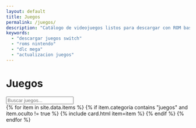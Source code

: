 ```yaml
---
layout: default
title: Juegos
permalink: /juegos/
description: "Catálogo de videojuegos listos para descargar con ROM base, actualizaciones y DLC en Mega, MediaFire y Google Drive."
keywords:
  - "descargar juegos switch"
  - "roms nintendo"
  - "dlc mega"
  - "actualizacion juegos"
---
```


<h1>Juegos</h1>
<div class="search"><input id="q" type="search" placeholder="Buscar juegos..."></div>

<div id="items" class="grid">
  {% for item in site.data.items %}
    {% if item.categoria contains "juegos" and item.oculto != true %}
      {% include card.html item=item %}
    {% endif %}
  {% endfor %}
</div>
